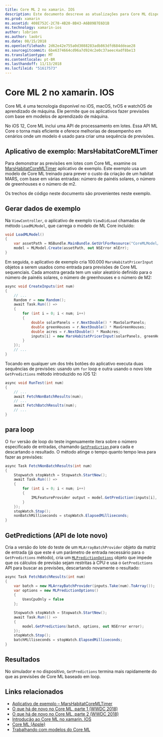 ```yaml
---
title: Core ML 2 no xamarin. IOS
description: Este documento descreve as atualizações para Core ML disponível como parte do iOS 12. Em particular, ele examina as melhorias de desempenho associadas com a nova API de previsão em lotes.
ms.prod: xamarin
ms.assetid: 408E752C-2C78-4B20-8B43-A6B89B7E6D1B
ms.technology: xamarin-ios
author: lobrien
ms.author: laobri
ms.date: 08/15/2018
ms.openlocfilehash: 2d62e42e755a0d3088283adb863dfd684ddeae28
ms.sourcegitcommit: 6be6374664cd96a7d924c2e0c37aeec4adf8be13
ms.translationtype: MT
ms.contentlocale: pt-BR
ms.lasthandoff: 11/13/2018
ms.locfileid: "51617573"
---
```

# <a name="core-ml-2-in-xamarinios"></a>Core ML 2 no xamarin. IOS

Core ML é uma tecnologia disponível no iOS, macOS, tvOS e watchOS de aprendizado de máquina. Ele permite que os aplicativos fazer previsões com base em modelos de aprendizado de máquina.

No iOS 12, Core ML inclui uma API de processamento em lotes. Essa API ML Core o torna mais eficiente e oferece melhorias de desempenho em cenários onde um modelo é usado para criar uma sequência de previsões.

## <a name="sample-app-marshabitatcoremltimer"></a>Aplicativo de exemplo: MarsHabitatCoreMLTimer

Para demonstrar as previsões em lotes com Core ML, examine os [MarsHabitatCoreMLTimer](https://developer.xamarin.com/samples/monotouch/iOS12/MarsHabitatCoreMLTimer) aplicativo de exemplo. Este exemplo usa um modelo de Core ML treinado para prever o custo da criação de um habitat MARS, com base em várias entradas: número de painéis solares, o número de greenhouses e o número de m2.

Os trechos de código neste documento são provenientes neste exemplo.

## <a name="generate-sample-data"></a>Gerar dados de exemplo

Na `ViewController`, o aplicativo de exemplo `ViewDidLoad` chamadas de método `LoadMLModel`, que carrega o modelo de ML Core incluído:

```csharp
void LoadMLModel()
{
    var assetPath = NSBundle.MainBundle.GetUrlForResource("CoreMLModel/MarsHabitatPricer", "mlmodelc");
    model = MLModel.Create(assetPath, out NSError mlErr);
}
```

Em seguida, o aplicativo de exemplo cria 100.000 `MarsHabitatPricerInput` objetos a serem usados como entrada para previsões de Core ML sequenciais. Cada amostra gerada tem um valor aleatório definido para o número de painéis solares, o número de greenhouses e o número de M2:

```csharp
async void CreateInputs(int num)
{
    // ...
    Random r = new Random();
    await Task.Run(() =>
    {
        for (int i = 0; i < num; i++)
        {
            double solarPanels = r.NextDouble() * MaxSolarPanels;
            double greenHouses = r.NextDouble() * MaxGreenHouses;
            double acres = r.NextDouble() * MaxAcres;
            inputs[i] = new MarsHabitatPricerInput(solarPanels, greenHouses, acres);
        }
    });
    // ...
}
```

Tocando em qualquer um dos três botões do aplicativo executa duas sequências de previsões: usando um `for` loop e outra usando o novo lote `GetPredictions` método introduzido no iOS 12:

```csharp
async void RunTest(int num)
{
    // ...
    await FetchNonBatchResults(num);
    // ...
    await FetchBatchResults(num);
    // ...
}
```

## <a name="for-loop"></a>para loop

O `for` versão de loop do teste ingenuamente itera sobre o número especificado de entradas, chamando [ `GetPrediction` ](https://developer.xamarin.com/api/member/CoreML.MLModel.GetPrediction/) para cada e descartando o resultado. O método atinge o tempo quanto tempo leva para fazer as previsões:

```csharp
async Task FetchNonBatchResults(int num)
{
    Stopwatch stopWatch = Stopwatch.StartNew();
    await Task.Run(() =>
    {
        for (int i = 0; i < num; i++)
        {
            IMLFeatureProvider output = model.GetPrediction(inputs[i], out NSError error);
        }
    });
    stopWatch.Stop();
    nonBatchMilliseconds = stopWatch.ElapsedMilliseconds;
}
```

## <a name="getpredictions-new-batch-api"></a>GetPredictions (API de lote novo)

Cria a versão do lote do teste de um `MLArrayBatchProvider` objeto da matriz de entrada (já que este é um parâmetro de entrada necessário para o `GetPredictions` método), cria um [`MLPredictionOptions`](https://developer.xamarin.com/api/type/CoreML.MLPredictionOptions/)
objeto que impede que os cálculos de previsão sejam restritas à CPU e usa o `GetPredictions` API para buscar as previsões, descartando novamente o resultado:

```csharp
async Task FetchBatchResults(int num)
{
    var batch = new MLArrayBatchProvider(inputs.Take(num).ToArray());
    var options = new MLPredictionOptions()
    {
        UsesCpuOnly = false
    };

    Stopwatch stopWatch = Stopwatch.StartNew();
    await Task.Run(() =>
    {
        model.GetPredictions(batch, options, out NSError error);
    });
    stopWatch.Stop();
    batchMilliseconds = stopWatch.ElapsedMilliseconds;
}
```

## <a name="results"></a>Resultados

No simulador e no dispositivo, `GetPredictions` termina mais rapidamente do que as previsões de Core ML baseado em loop.

## <a name="related-links"></a>Links relacionados

- [Aplicativo de exemplo – MarsHabitatCoreMLTimer](https://developer.xamarin.com/samples/monotouch/iOS12/MarsHabitatCoreMLTimer)
- [O que há de novo no Core ML, parte 1 (WWDC 2018)](https://developer.apple.com/videos/play/wwdc2018/708/)
- [O que há de novo no Core ML, parte 2 (WWDC 2018)](https://developer.apple.com/videos/play/wwdc2018/709/)
- [Introdução ao Core ML no xamarin. IOS](https://docs.microsoft.com/xamarin/ios/platform/introduction-to-ios11/coreml)
- [Core ML (Apple)](https://developer.apple.com/documentation/coreml?language=objc)
- [Trabalhando com modelos do Core ML](https://developer.apple.com/machine-learning/build-run-models/)
